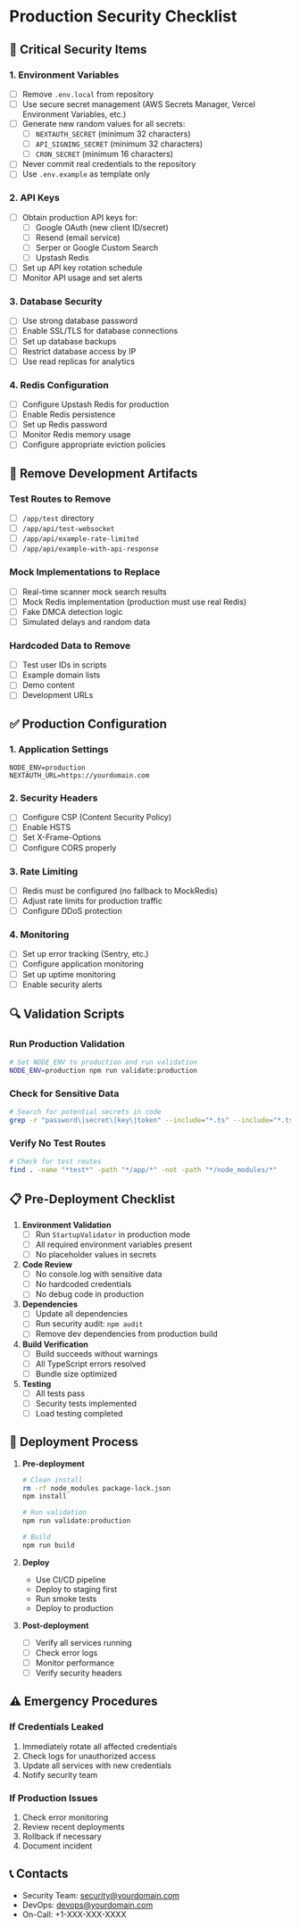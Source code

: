 # Production Security Checklist

## 🔐 Critical Security Items

### 1. Environment Variables
- [ ] Remove `.env.local` from repository
- [ ] Use secure secret management (AWS Secrets Manager, Vercel Environment Variables, etc.)
- [ ] Generate new random values for all secrets:
  - [ ] `NEXTAUTH_SECRET` (minimum 32 characters)
  - [ ] `API_SIGNING_SECRET` (minimum 32 characters)  
  - [ ] `CRON_SECRET` (minimum 16 characters)
- [ ] Never commit real credentials to the repository
- [ ] Use `.env.example` as template only

### 2. API Keys
- [ ] Obtain production API keys for:
  - [ ] Google OAuth (new client ID/secret)
  - [ ] Resend (email service)
  - [ ] Serper or Google Custom Search
  - [ ] Upstash Redis
- [ ] Set up API key rotation schedule
- [ ] Monitor API usage and set alerts

### 3. Database Security
- [ ] Use strong database password
- [ ] Enable SSL/TLS for database connections
- [ ] Set up database backups
- [ ] Restrict database access by IP
- [ ] Use read replicas for analytics

### 4. Redis Configuration
- [ ] Configure Upstash Redis for production
- [ ] Enable Redis persistence
- [ ] Set up Redis password
- [ ] Monitor Redis memory usage
- [ ] Configure appropriate eviction policies

## 🚫 Remove Development Artifacts

### Test Routes to Remove
- [ ] `/app/test` directory
- [ ] `/app/api/test-websocket`
- [ ] `/app/api/example-rate-limited`
- [ ] `/app/api/example-with-api-response`

### Mock Implementations to Replace
- [ ] Real-time scanner mock search results
- [ ] Mock Redis implementation (production must use real Redis)
- [ ] Fake DMCA detection logic
- [ ] Simulated delays and random data

### Hardcoded Data to Remove
- [ ] Test user IDs in scripts
- [ ] Example domain lists
- [ ] Demo content
- [ ] Development URLs

## ✅ Production Configuration

### 1. Application Settings
```env
NODE_ENV=production
NEXTAUTH_URL=https://yourdomain.com
```

### 2. Security Headers
- [ ] Configure CSP (Content Security Policy)
- [ ] Enable HSTS
- [ ] Set X-Frame-Options
- [ ] Configure CORS properly

### 3. Rate Limiting
- [ ] Redis must be configured (no fallback to MockRedis)
- [ ] Adjust rate limits for production traffic
- [ ] Configure DDoS protection

### 4. Monitoring
- [ ] Set up error tracking (Sentry, etc.)
- [ ] Configure application monitoring
- [ ] Set up uptime monitoring
- [ ] Enable security alerts

## 🔍 Validation Scripts

### Run Production Validation
```bash
# Set NODE_ENV to production and run validation
NODE_ENV=production npm run validate:production
```

### Check for Sensitive Data
```bash
# Search for potential secrets in code
grep -r "password\|secret\|key\|token" --include="*.ts" --include="*.tsx" --include="*.js" --exclude-dir="node_modules"
```

### Verify No Test Routes
```bash
# Check for test routes
find . -name "*test*" -path "*/app/*" -not -path "*/node_modules/*"
```

## 📋 Pre-Deployment Checklist

1. **Environment Validation**
   - [ ] Run `StartupValidator` in production mode
   - [ ] All required environment variables present
   - [ ] No placeholder values in secrets

2. **Code Review**
   - [ ] No console.log with sensitive data
   - [ ] No hardcoded credentials
   - [ ] No debug code in production

3. **Dependencies**
   - [ ] Update all dependencies
   - [ ] Run security audit: `npm audit`
   - [ ] Remove dev dependencies from production build

4. **Build Verification**
   - [ ] Build succeeds without warnings
   - [ ] All TypeScript errors resolved
   - [ ] Bundle size optimized

5. **Testing**
   - [ ] All tests pass
   - [ ] Security tests implemented
   - [ ] Load testing completed

## 🚀 Deployment Process

1. **Pre-deployment**
   ```bash
   # Clean install
   rm -rf node_modules package-lock.json
   npm install
   
   # Run validation
   npm run validate:production
   
   # Build
   npm run build
   ```

2. **Deploy**
   - Use CI/CD pipeline
   - Deploy to staging first
   - Run smoke tests
   - Deploy to production

3. **Post-deployment**
   - [ ] Verify all services running
   - [ ] Check error logs
   - [ ] Monitor performance
   - [ ] Verify security headers

## ⚠️ Emergency Procedures

### If Credentials Leaked
1. Immediately rotate all affected credentials
2. Check logs for unauthorized access
3. Update all services with new credentials
4. Notify security team

### If Production Issues
1. Check error monitoring
2. Review recent deployments
3. Rollback if necessary
4. Document incident

## 📞 Contacts

- Security Team: security@yourdomain.com
- DevOps: devops@yourdomain.com
- On-Call: +1-XXX-XXX-XXXX